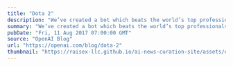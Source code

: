 ```yaml
---
title: "Dota 2"
description: "We’ve created a bot which beats the world’s top professionals at 1v1 matches of Dota 2 under standard tournament rules. The bot learned the game from scratch by self-play, and does not use imitation learning or tree search. This is a step towards building AI systems which accomplish well-defined goals in messy, complicated situations involving real humans."
summary: "We’ve created a bot which beats the world’s top professionals at 1v1 matches of Dota 2 under standard tournament rules. The bot learned the game from scratch by self-play, and does not use imitation learning or tree search. This is a step towards building AI systems which accomplish well-defined goals in messy, complicated situations involving real humans."
pubDate: "Fri, 11 Aug 2017 07:00:00 GMT"
source: "OpenAI Blog"
url: "https://openai.com/blog/dota-2"
thumbnail: "https://raisex-llc.github.io/ai-news-curation-site/assets/openai_logo.png"
---
```


